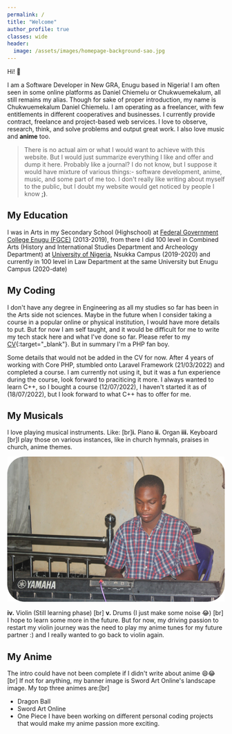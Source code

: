 ```yaml
---
permalink: /
title: "Welcome"
author_profile: true
classes: wide
header:
  image: /assets/images/homepage-background-sao.jpg
---
```


Hi! 👋

I am a Software Developer in New GRA, Enugu based in Nigeria! I am often seen in some online platforms as Daniel Chiemelu or Chukwuemekalum, all still remains my alias. Though for sake of proper introduction, my name is Chukwuemekalum Daniel Chiemelu. I am operating as a freelancer, with few entitlements in different cooperatives and businesses. I currently provide contract, freelance and project-based web services. I love to observe, research, think, and solve problems and output great work. I also love music and **anime** too.

> There is no actual aim or what I would want to achieve with this website. But I would just summarize everything I like and offer and dump it here. Probably like a journal? I do not know, but I suppose it would have mixture of various things:- software development, anime, music, and some part of me too. I don't really like writing about myself to the public, but I doubt my website would get noticed by people I know **;)**.

## My Education

I was in Arts in my Secondary School (Highschool) at [Federal Government College Enugu (FGCE)](http://www.fgcenugu.sch.ng/) (2013-2019), from there I did 100 level in Combined Arts (History and International Studies Department and Archeology Department) at [University of Nigeria](https://www.unn.edu.ng/), Nsukka Campus (2019-2020) and currently in 100 level in Law Department at the same University but Enugu Campus (2020-date)

## My Coding

I don't have any degree in Engineering as all my studies so far has been in the Arts side not sciences. Maybe in the future when I consider taking a course in a popular online or physical institution, I would have more details to put. But for now I am self taught, and it would be difficult for me to write my tech stack here and what I've done so far. Please refer to my [CV]({{site.author.cv}}){:target="_blank"}. But in summary I'm a PHP fan boy.

Some details that would not be added in the CV for now. After 4 years of working with Core PHP, stumbled onto Laravel Framework (21/03/2022) and completed a course. I am currently not using it, but it was a fun experience during the course, look forward to praciticing it more. I always wanted to learn C++, so I bought a course (12/07/2022), I haven't started it as of (18/07/2022), but I look forward to what C++ has to offer for me.

## My Musicals

I love playing musical instruments. Like:
[br]**i.** Piano  **ii.** Organ  **iii.** Keyboard
[br]I play those on various instances, like in church hymnals, praises in church, anime themes.

<img src="/assets/images/chukwuemekalum-chiemelu-homepage.png" style="max-height: 400px">

**iv.** Violin (Still learning phase) [br]
**v.** Drums (I just make some noise 😂) [br]
I hope to learn some more in the future. But for now, my driving passion to restart my violin journey was the need to play my anime tunes for my future partner :) and I really wanted to go back to violin again.

## My Anime

The intro could have not been complete if I didn't write about anime 😄😂 [br]
If not for anything, my banner image is Sword Art Online's landscape image.
My top three animes are:[br]

- Dragon Ball
- Sword Art Online
- One Piece
I have been working on different personal coding projects that would make my anime passion more exciting.

